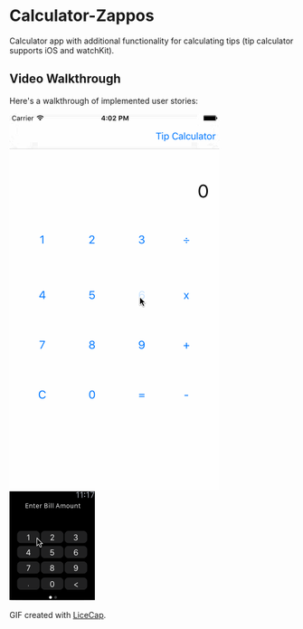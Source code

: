 # Calculator-Zappos

Calculator app with additional functionality for calculating tips (tip calculator supports iOS and watchKit).

## Video Walkthrough 

Here's a walkthrough of implemented user stories:

<img src='walkthrough.gif' title='Zappos Calculator Video Walkthrough' width='' alt='Video Walkthrough' />

<img src='tipCalcWatchDemo.gif' title='Zappos Calculator Video Walkthrough' width='' alt='Video Walkthrough' />

GIF created with [LiceCap](http://www.cockos.com/licecap/).
